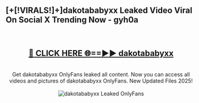 <h2>[+[!VIRALS!]+]dakotababyxx Leaked Video Viral On Social X Trending Now - gyh0a</h2>
<br>
<div align="center">
<h2><a href="https://libra.edu.pl?dakotababyxx" rel="nofollow">🔴 CLICK HERE 🌐==►► dakotababyxx</a></h2>
<br>
Get dakotababyxx OnlyFans leaked all content. Now you can access all videos and pictures of dakotababyxx OnlyFans. New Updated Files 2025!
<br>
<br>
<a href="https://libra.edu.pl?dakotababyxx" rel="nofollow" data-target="animated-image.originalLink"><img src="https://i.ibb.co.com/WyWwxjT/player-gif2.gif" alt="dakotababyxx Leaked OnlyFans" style="max-width: 100%; display: inline-block;" data-target="animated-image.originalImage"></a>
</div>
<br>